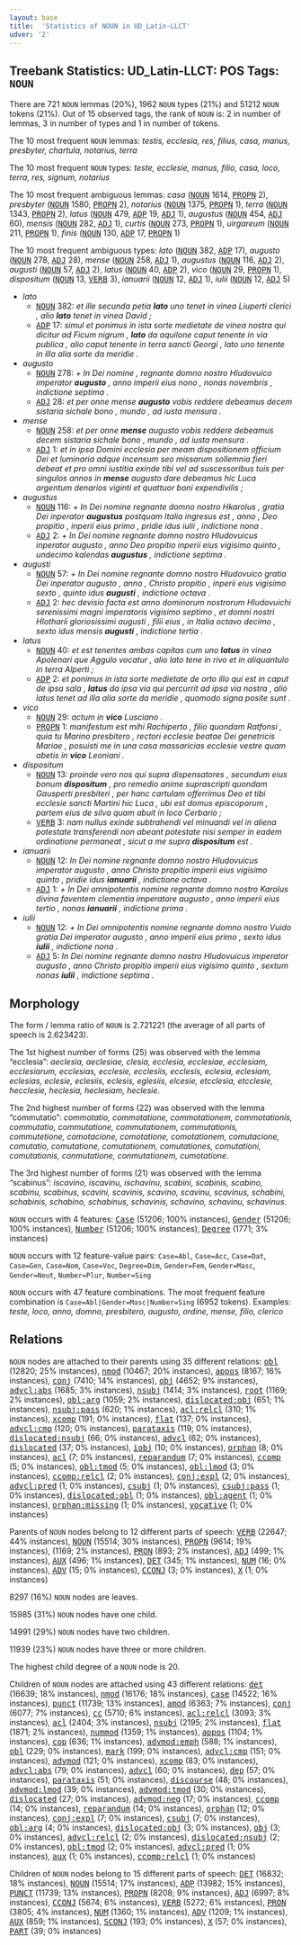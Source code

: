 ```yaml
---
layout: base
title:  'Statistics of NOUN in UD_Latin-LLCT'
udver: '2'
---
```


## Treebank Statistics: UD_Latin-LLCT: POS Tags: `NOUN`

There are 721 `NOUN` lemmas (20%), 1962 `NOUN` types (21%) and 51212 `NOUN` tokens (21%).
Out of 15 observed tags, the rank of `NOUN` is: 2 in number of lemmas, 3 in number of types and 1 in number of tokens.

The 10 most frequent `NOUN` lemmas: <em>testis, ecclesia, res, filius, casa, manus, presbyter, chartula, notarius, terra</em>

The 10 most frequent `NOUN` types:  <em>teste, ecclesie, manus, filio, casa, loco, terra, res, signum, notarius</em>

The 10 most frequent ambiguous lemmas: <em>casa</em> (<tt><a href="la_llct-pos-NOUN.html">NOUN</a></tt> 1614, <tt><a href="la_llct-pos-PROPN.html">PROPN</a></tt> 2), <em>presbyter</em> (<tt><a href="la_llct-pos-NOUN.html">NOUN</a></tt> 1580, <tt><a href="la_llct-pos-PROPN.html">PROPN</a></tt> 2), <em>notarius</em> (<tt><a href="la_llct-pos-NOUN.html">NOUN</a></tt> 1375, <tt><a href="la_llct-pos-PROPN.html">PROPN</a></tt> 1), <em>terra</em> (<tt><a href="la_llct-pos-NOUN.html">NOUN</a></tt> 1343, <tt><a href="la_llct-pos-PROPN.html">PROPN</a></tt> 2), <em>latus</em> (<tt><a href="la_llct-pos-NOUN.html">NOUN</a></tt> 479, <tt><a href="la_llct-pos-ADP.html">ADP</a></tt> 19, <tt><a href="la_llct-pos-ADJ.html">ADJ</a></tt> 1), <em>augustus</em> (<tt><a href="la_llct-pos-NOUN.html">NOUN</a></tt> 454, <tt><a href="la_llct-pos-ADJ.html">ADJ</a></tt> 60), <em>mensis</em> (<tt><a href="la_llct-pos-NOUN.html">NOUN</a></tt> 282, <tt><a href="la_llct-pos-ADJ.html">ADJ</a></tt> 1), <em>curtis</em> (<tt><a href="la_llct-pos-NOUN.html">NOUN</a></tt> 273, <tt><a href="la_llct-pos-PROPN.html">PROPN</a></tt> 1), <em>uirgareum</em> (<tt><a href="la_llct-pos-NOUN.html">NOUN</a></tt> 211, <tt><a href="la_llct-pos-PROPN.html">PROPN</a></tt> 1), <em>finis</em> (<tt><a href="la_llct-pos-NOUN.html">NOUN</a></tt> 130, <tt><a href="la_llct-pos-ADP.html">ADP</a></tt> 17, <tt><a href="la_llct-pos-PROPN.html">PROPN</a></tt> 1)

The 10 most frequent ambiguous types:  <em>lato</em> (<tt><a href="la_llct-pos-NOUN.html">NOUN</a></tt> 382, <tt><a href="la_llct-pos-ADP.html">ADP</a></tt> 17), <em>augusto</em> (<tt><a href="la_llct-pos-NOUN.html">NOUN</a></tt> 278, <tt><a href="la_llct-pos-ADJ.html">ADJ</a></tt> 28), <em>mense</em> (<tt><a href="la_llct-pos-NOUN.html">NOUN</a></tt> 258, <tt><a href="la_llct-pos-ADJ.html">ADJ</a></tt> 1), <em>augustus</em> (<tt><a href="la_llct-pos-NOUN.html">NOUN</a></tt> 116, <tt><a href="la_llct-pos-ADJ.html">ADJ</a></tt> 2), <em>augusti</em> (<tt><a href="la_llct-pos-NOUN.html">NOUN</a></tt> 57, <tt><a href="la_llct-pos-ADJ.html">ADJ</a></tt> 2), <em>latus</em> (<tt><a href="la_llct-pos-NOUN.html">NOUN</a></tt> 40, <tt><a href="la_llct-pos-ADP.html">ADP</a></tt> 2), <em>vico</em> (<tt><a href="la_llct-pos-NOUN.html">NOUN</a></tt> 29, <tt><a href="la_llct-pos-PROPN.html">PROPN</a></tt> 1), <em>dispositum</em> (<tt><a href="la_llct-pos-NOUN.html">NOUN</a></tt> 13, <tt><a href="la_llct-pos-VERB.html">VERB</a></tt> 3), <em>ianuarii</em> (<tt><a href="la_llct-pos-NOUN.html">NOUN</a></tt> 12, <tt><a href="la_llct-pos-ADJ.html">ADJ</a></tt> 1), <em>iulii</em> (<tt><a href="la_llct-pos-NOUN.html">NOUN</a></tt> 12, <tt><a href="la_llct-pos-ADJ.html">ADJ</a></tt> 5)


* <em>lato</em>
  * <tt><a href="la_llct-pos-NOUN.html">NOUN</a></tt> 382: <em>et ille secunda petia <b>lato</b> uno tenet in vinea Liuperti clerici , alio <b>lato</b> tenet in vinea David ;</em>
  * <tt><a href="la_llct-pos-ADP.html">ADP</a></tt> 17: <em>simul et ponimus in ista sorte medietate de vinea nostra qui dicitur ad Ficum nigrum , <b>lato</b> da aquilone caput tenente in via publica , alio caput tenente in terra sancti Georgi , lato uno tenente in illa alia sorte da meridie .</em>
* <em>augusto</em>
  * <tt><a href="la_llct-pos-NOUN.html">NOUN</a></tt> 278: <em>+ In Dei nomine , regnante domno nostro Hludovuico imperator <b>augusto</b> , anno imperii eius nono , nonas novembris , indictione septima .</em>
  * <tt><a href="la_llct-pos-ADJ.html">ADJ</a></tt> 28: <em>et per onne mense <b>augusto</b> vobis reddere debeamus decem sistaria sichale bono , mundo , ad iusta mensura .</em>
* <em>mense</em>
  * <tt><a href="la_llct-pos-NOUN.html">NOUN</a></tt> 258: <em>et per onne <b>mense</b> augusto vobis reddere debeamus decem sistaria sichale bono , mundo , ad iusta mensura .</em>
  * <tt><a href="la_llct-pos-ADJ.html">ADJ</a></tt> 1: <em>et in ipsa Domini ecclesia per meam dispositionem officium Dei et luminaria adque incensum seo missarum sollemnia fieri debeat et pro omni iustitia exinde tibi vel ad suscessoribus tuis per singulos annos in <b>mense</b> augusto dare debeamus hic Luca argentum denarios viginti et quattuor boni expendivilis ;</em>
* <em>augustus</em>
  * <tt><a href="la_llct-pos-NOUN.html">NOUN</a></tt> 116: <em>+ In Dei nomine regnante domno nostro Hkarolus , gratia Dei inperator <b>augustus</b> postquam Italia ingresus est , anno , Deo propitio , inperii eius primo , pridie idus iulii , indictione nona .</em>
  * <tt><a href="la_llct-pos-ADJ.html">ADJ</a></tt> 2: <em>+ In Dei nomine regnante domno nostro Hludovuicus inperator augusto , anno Deo propitio inperii eius vigisimo quinto , undecimo kalendas <b>augustus</b> , indictione septima .</em>
* <em>augusti</em>
  * <tt><a href="la_llct-pos-NOUN.html">NOUN</a></tt> 57: <em>+ In Dei nomine regnante domno nostro Hludovuico gratia Dei inperator augusto , anno , Christo propitio , inperii eius vigisimo sexto , quinto idus <b>augusti</b> , indictione octava .</em>
  * <tt><a href="la_llct-pos-ADJ.html">ADJ</a></tt> 2: <em>hec devisio facta est anno dominorum nostrorum Hludovuichi serenissimi magni imperatoris vigisimo septimo , et domni nostri Hlotharii gloriosissimi augusti , filii eius , in Italia octavo decimo , sexto idus mensis <b>augusti</b> , indictione tertia .</em>
* <em>latus</em>
  * <tt><a href="la_llct-pos-NOUN.html">NOUN</a></tt> 40: <em>et est tenentes ambas capitas cum uno <b>latus</b> in vinea Apolenari que Aggulo vocatur , alio lato tene in rivo et in aliquantulo in terra Alperti ;</em>
  * <tt><a href="la_llct-pos-ADP.html">ADP</a></tt> 2: <em>et ponimus in ista sorte medietate de orto illo qui est in caput de ipsa sala , <b>latus</b> da ipsa via qui percurrit ad ipsa via nostra , alio latus tenet ad illa alia sorte da meridie , quomodo signa posite sunt .</em>
* <em>vico</em>
  * <tt><a href="la_llct-pos-NOUN.html">NOUN</a></tt> 29: <em>actum in <b>vico</b> Lusciano .</em>
  * <tt><a href="la_llct-pos-PROPN.html">PROPN</a></tt> 1: <em>manifestum est mihi Rachiperto , filio quondam Ratfonsi , quia tu Marino presbitero , rectori ecclesie beatae Dei genetricis Mariae , posuisti me in una casa massaricias ecclesie vestre quam abetis in <b>vico</b> Leoniani .</em>
* <em>dispositum</em>
  * <tt><a href="la_llct-pos-NOUN.html">NOUN</a></tt> 13: <em>proinde vero nos qui supra dispensatores , secundum eius bonum <b>dispositum</b> , pro remedio anime suprascripti quondam Gausperti presbiteri , per hanc cartulam offerrimus Deo et tibi ecclesie sancti Martini hic Luca , ubi est domus episcoporum , partem eius de silva quam abuit in loco Cerbario ;</em>
  * <tt><a href="la_llct-pos-VERB.html">VERB</a></tt> 3: <em>nam nullus exinde subtrahendi vel minuandi vel in aliena potestate transferendi non abeant potestate nisi semper in eadem ordinatione permaneat , sicut a me supra <b>dispositum</b> est .</em>
* <em>ianuarii</em>
  * <tt><a href="la_llct-pos-NOUN.html">NOUN</a></tt> 12: <em>In Dei nomine regnante domno nostro Hludovuicus imperator augusto , anno Christo propitio imperii eius vigisimo quinto , pridie idus <b>ianuarii</b> , indictione octava .</em>
  * <tt><a href="la_llct-pos-ADJ.html">ADJ</a></tt> 1: <em>+ In Dei omnipotentis nomine regnante domno nostro Karolus divina faventem clementia imperatore augusto , anno imperii eius tertio , nonas <b>ianuarii</b> , indictione prima .</em>
* <em>iulii</em>
  * <tt><a href="la_llct-pos-NOUN.html">NOUN</a></tt> 12: <em>+ In Dei omnipotentis nomine regnante domno nostro Vuido gratia Dei imperator augusto , anno imperii eius primo , sexto idus <b>iulii</b> , indictione nona .</em>
  * <tt><a href="la_llct-pos-ADJ.html">ADJ</a></tt> 5: <em>In Dei nomine regnante domno nostro Hludovuicus imperator augusto , anno Christo propitio imperii eius vigisimo quinto , sextum nonas <b>iulii</b> , indictione septima .</em>

## Morphology

The form / lemma ratio of `NOUN` is 2.721221 (the average of all parts of speech is 2.623423).

The 1st highest number of forms (25) was observed with the lemma “ecclesia”: <em>aeclesia, aeclesiae, clesia, ecclesia, ecclesiae, ecclesiam, ecclesiarum, ecclesias, ecclesie, ecclesiis, ecclesis, eclesia, eclesiam, eclesias, eclesie, eclesiis, eclesis, eglesiis, elcesie, etcclesia, etcclesie, hecclesie, heclesia, heclesiam, heclesie</em>.

The 2nd highest number of forms (22) was observed with the lemma “commutatio”: <em>commotatio, commotatione, commotationem, commotationis, commutatio, commutatione, commutationem, commutationis, commutetione, comotacione, comotatione, comotationem, comutacione, comutatio, comutatione, comutationem, comutationes, comutationi, comutationis, conmutatione, conmutationem, cumotatione</em>.

The 3rd highest number of forms (21) was observed with the lemma “scabinus”: <em>iscavino, iscavinu, ischavinu, scabini, scabinis, scabino, scabinu, scabinus, scavini, scavinis, scavino, scavinu, scavinus, schabini, schabinis, schabino, schabinus, schavinis, schavino, schavinu, schavinus</em>.

`NOUN` occurs with 4 features: <tt><a href="la_llct-feat-Case.html">Case</a></tt> (51206; 100% instances), <tt><a href="la_llct-feat-Gender.html">Gender</a></tt> (51206; 100% instances), <tt><a href="la_llct-feat-Number.html">Number</a></tt> (51206; 100% instances), <tt><a href="la_llct-feat-Degree.html">Degree</a></tt> (1771; 3% instances)

`NOUN` occurs with 12 feature-value pairs: `Case=Abl`, `Case=Acc`, `Case=Dat`, `Case=Gen`, `Case=Nom`, `Case=Voc`, `Degree=Dim`, `Gender=Fem`, `Gender=Masc`, `Gender=Neut`, `Number=Plur`, `Number=Sing`

`NOUN` occurs with 47 feature combinations.
The most frequent feature combination is `Case=Abl|Gender=Masc|Number=Sing` (6952 tokens).
Examples: <em>teste, loco, anno, domno, presbitero, augusto, ordine, mense, filio, clerico</em>


## Relations

`NOUN` nodes are attached to their parents using 35 different relations: <tt><a href="la_llct-dep-obl.html">obl</a></tt> (12820; 25% instances), <tt><a href="la_llct-dep-nmod.html">nmod</a></tt> (10467; 20% instances), <tt><a href="la_llct-dep-appos.html">appos</a></tt> (8167; 16% instances), <tt><a href="la_llct-dep-conj.html">conj</a></tt> (7410; 14% instances), <tt><a href="la_llct-dep-obj.html">obj</a></tt> (4652; 9% instances), <tt><a href="la_llct-dep-advcl-abs.html">advcl:abs</a></tt> (1685; 3% instances), <tt><a href="la_llct-dep-nsubj.html">nsubj</a></tt> (1414; 3% instances), <tt><a href="la_llct-dep-root.html">root</a></tt> (1169; 2% instances), <tt><a href="la_llct-dep-obl-arg.html">obl:arg</a></tt> (1059; 2% instances), <tt><a href="la_llct-dep-dislocated-obj.html">dislocated:obj</a></tt> (651; 1% instances), <tt><a href="la_llct-dep-nsubj-pass.html">nsubj:pass</a></tt> (620; 1% instances), <tt><a href="la_llct-dep-acl-relcl.html">acl:relcl</a></tt> (310; 1% instances), <tt><a href="la_llct-dep-xcomp.html">xcomp</a></tt> (191; 0% instances), <tt><a href="la_llct-dep-flat.html">flat</a></tt> (137; 0% instances), <tt><a href="la_llct-dep-advcl-cmp.html">advcl:cmp</a></tt> (120; 0% instances), <tt><a href="la_llct-dep-parataxis.html">parataxis</a></tt> (119; 0% instances), <tt><a href="la_llct-dep-dislocated-nsubj.html">dislocated:nsubj</a></tt> (66; 0% instances), <tt><a href="la_llct-dep-advcl.html">advcl</a></tt> (62; 0% instances), <tt><a href="la_llct-dep-dislocated.html">dislocated</a></tt> (37; 0% instances), <tt><a href="la_llct-dep-iobj.html">iobj</a></tt> (10; 0% instances), <tt><a href="la_llct-dep-orphan.html">orphan</a></tt> (8; 0% instances), <tt><a href="la_llct-dep-acl.html">acl</a></tt> (7; 0% instances), <tt><a href="la_llct-dep-reparandum.html">reparandum</a></tt> (7; 0% instances), <tt><a href="la_llct-dep-ccomp.html">ccomp</a></tt> (5; 0% instances), <tt><a href="la_llct-dep-obl-tmod.html">obl:tmod</a></tt> (5; 0% instances), <tt><a href="la_llct-dep-obl-lmod.html">obl:lmod</a></tt> (3; 0% instances), <tt><a href="la_llct-dep-ccomp-relcl.html">ccomp:relcl</a></tt> (2; 0% instances), <tt><a href="la_llct-dep-conj-expl.html">conj:expl</a></tt> (2; 0% instances), <tt><a href="la_llct-dep-advcl-pred.html">advcl:pred</a></tt> (1; 0% instances), <tt><a href="la_llct-dep-csubj.html">csubj</a></tt> (1; 0% instances), <tt><a href="la_llct-dep-csubj-pass.html">csubj:pass</a></tt> (1; 0% instances), <tt><a href="la_llct-dep-dislocated-obl.html">dislocated:obl</a></tt> (1; 0% instances), <tt><a href="la_llct-dep-obl-agent.html">obl:agent</a></tt> (1; 0% instances), <tt><a href="la_llct-dep-orphan-missing.html">orphan:missing</a></tt> (1; 0% instances), <tt><a href="la_llct-dep-vocative.html">vocative</a></tt> (1; 0% instances)

Parents of `NOUN` nodes belong to 12 different parts of speech: <tt><a href="la_llct-pos-VERB.html">VERB</a></tt> (22647; 44% instances), <tt><a href="la_llct-pos-NOUN.html">NOUN</a></tt> (15514; 30% instances), <tt><a href="la_llct-pos-PROPN.html">PROPN</a></tt> (9614; 19% instances),  (1169; 2% instances), <tt><a href="la_llct-pos-PRON.html">PRON</a></tt> (893; 2% instances), <tt><a href="la_llct-pos-ADJ.html">ADJ</a></tt> (499; 1% instances), <tt><a href="la_llct-pos-AUX.html">AUX</a></tt> (496; 1% instances), <tt><a href="la_llct-pos-DET.html">DET</a></tt> (345; 1% instances), <tt><a href="la_llct-pos-NUM.html">NUM</a></tt> (16; 0% instances), <tt><a href="la_llct-pos-ADV.html">ADV</a></tt> (15; 0% instances), <tt><a href="la_llct-pos-CCONJ.html">CCONJ</a></tt> (3; 0% instances), <tt><a href="la_llct-pos-X.html">X</a></tt> (1; 0% instances)

8297 (16%) `NOUN` nodes are leaves.

15985 (31%) `NOUN` nodes have one child.

14991 (29%) `NOUN` nodes have two children.

11939 (23%) `NOUN` nodes have three or more children.

The highest child degree of a `NOUN` node is 20.

Children of `NOUN` nodes are attached using 43 different relations: <tt><a href="la_llct-dep-det.html">det</a></tt> (16639; 18% instances), <tt><a href="la_llct-dep-nmod.html">nmod</a></tt> (16176; 18% instances), <tt><a href="la_llct-dep-case.html">case</a></tt> (14522; 16% instances), <tt><a href="la_llct-dep-punct.html">punct</a></tt> (11739; 13% instances), <tt><a href="la_llct-dep-amod.html">amod</a></tt> (6363; 7% instances), <tt><a href="la_llct-dep-conj.html">conj</a></tt> (6077; 7% instances), <tt><a href="la_llct-dep-cc.html">cc</a></tt> (5710; 6% instances), <tt><a href="la_llct-dep-acl-relcl.html">acl:relcl</a></tt> (3093; 3% instances), <tt><a href="la_llct-dep-acl.html">acl</a></tt> (2404; 3% instances), <tt><a href="la_llct-dep-nsubj.html">nsubj</a></tt> (2195; 2% instances), <tt><a href="la_llct-dep-flat.html">flat</a></tt> (1871; 2% instances), <tt><a href="la_llct-dep-nummod.html">nummod</a></tt> (1359; 1% instances), <tt><a href="la_llct-dep-appos.html">appos</a></tt> (1104; 1% instances), <tt><a href="la_llct-dep-cop.html">cop</a></tt> (636; 1% instances), <tt><a href="la_llct-dep-advmod-emph.html">advmod:emph</a></tt> (588; 1% instances), <tt><a href="la_llct-dep-obl.html">obl</a></tt> (229; 0% instances), <tt><a href="la_llct-dep-mark.html">mark</a></tt> (199; 0% instances), <tt><a href="la_llct-dep-advcl-cmp.html">advcl:cmp</a></tt> (151; 0% instances), <tt><a href="la_llct-dep-advmod.html">advmod</a></tt> (121; 0% instances), <tt><a href="la_llct-dep-xcomp.html">xcomp</a></tt> (83; 0% instances), <tt><a href="la_llct-dep-advcl-abs.html">advcl:abs</a></tt> (79; 0% instances), <tt><a href="la_llct-dep-advcl.html">advcl</a></tt> (60; 0% instances), <tt><a href="la_llct-dep-dep.html">dep</a></tt> (57; 0% instances), <tt><a href="la_llct-dep-parataxis.html">parataxis</a></tt> (51; 0% instances), <tt><a href="la_llct-dep-discourse.html">discourse</a></tt> (48; 0% instances), <tt><a href="la_llct-dep-advmod-lmod.html">advmod:lmod</a></tt> (39; 0% instances), <tt><a href="la_llct-dep-advmod-tmod.html">advmod:tmod</a></tt> (30; 0% instances), <tt><a href="la_llct-dep-dislocated.html">dislocated</a></tt> (27; 0% instances), <tt><a href="la_llct-dep-advmod-neg.html">advmod:neg</a></tt> (17; 0% instances), <tt><a href="la_llct-dep-ccomp.html">ccomp</a></tt> (14; 0% instances), <tt><a href="la_llct-dep-reparandum.html">reparandum</a></tt> (14; 0% instances), <tt><a href="la_llct-dep-orphan.html">orphan</a></tt> (12; 0% instances), <tt><a href="la_llct-dep-conj-expl.html">conj:expl</a></tt> (7; 0% instances), <tt><a href="la_llct-dep-csubj.html">csubj</a></tt> (7; 0% instances), <tt><a href="la_llct-dep-obl-arg.html">obl:arg</a></tt> (4; 0% instances), <tt><a href="la_llct-dep-dislocated-obj.html">dislocated:obj</a></tt> (3; 0% instances), <tt><a href="la_llct-dep-obj.html">obj</a></tt> (3; 0% instances), <tt><a href="la_llct-dep-advcl-relcl.html">advcl:relcl</a></tt> (2; 0% instances), <tt><a href="la_llct-dep-dislocated-nsubj.html">dislocated:nsubj</a></tt> (2; 0% instances), <tt><a href="la_llct-dep-obl-tmod.html">obl:tmod</a></tt> (2; 0% instances), <tt><a href="la_llct-dep-advcl-pred.html">advcl:pred</a></tt> (1; 0% instances), <tt><a href="la_llct-dep-aux.html">aux</a></tt> (1; 0% instances), <tt><a href="la_llct-dep-ccomp-relcl.html">ccomp:relcl</a></tt> (1; 0% instances)

Children of `NOUN` nodes belong to 15 different parts of speech: <tt><a href="la_llct-pos-DET.html">DET</a></tt> (16832; 18% instances), <tt><a href="la_llct-pos-NOUN.html">NOUN</a></tt> (15514; 17% instances), <tt><a href="la_llct-pos-ADP.html">ADP</a></tt> (13982; 15% instances), <tt><a href="la_llct-pos-PUNCT.html">PUNCT</a></tt> (11739; 13% instances), <tt><a href="la_llct-pos-PROPN.html">PROPN</a></tt> (8208; 9% instances), <tt><a href="la_llct-pos-ADJ.html">ADJ</a></tt> (6997; 8% instances), <tt><a href="la_llct-pos-CCONJ.html">CCONJ</a></tt> (5674; 6% instances), <tt><a href="la_llct-pos-VERB.html">VERB</a></tt> (5272; 6% instances), <tt><a href="la_llct-pos-PRON.html">PRON</a></tt> (3805; 4% instances), <tt><a href="la_llct-pos-NUM.html">NUM</a></tt> (1360; 1% instances), <tt><a href="la_llct-pos-ADV.html">ADV</a></tt> (1209; 1% instances), <tt><a href="la_llct-pos-AUX.html">AUX</a></tt> (859; 1% instances), <tt><a href="la_llct-pos-SCONJ.html">SCONJ</a></tt> (193; 0% instances), <tt><a href="la_llct-pos-X.html">X</a></tt> (57; 0% instances), <tt><a href="la_llct-pos-PART.html">PART</a></tt> (39; 0% instances)

